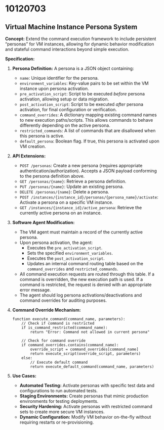 # 10120703

## Virtual Machine Instance Persona System

**Concept:** Extend the command execution framework to include persistent “personas” for VM instances, allowing for dynamic behavior modification and stateful command interactions beyond simple execution.

**Specification:**

1.  **Persona Definition:** A persona is a JSON object containing:
    *   `name`: Unique identifier for the persona.
    *   `environment_variables`: Key-value pairs to be set within the VM instance upon persona activation.
    *   `pre_activation_script`:  Script to be executed *before* persona activation, allowing setup or data migration.
    *   `post_activation_script`: Script to be executed *after* persona activation, for final configuration or verification.
    *   `command_overrides`:  A dictionary mapping existing command names to new execution paths/scripts. This allows commands to behave differently depending on the active persona.
    *   `restricted_commands`: A list of commands that are disallowed when this persona is active.
    *   `default_persona`: Boolean flag. If true, this persona is activated upon VM creation.

2.  **API Extensions:**
    *   `POST /personas`:  Create a new persona (requires appropriate authentication/authorization).  Accepts a JSON payload conforming to the persona definition above.
    *   `GET /personas/{name}`: Retrieve a persona definition.
    *   `PUT /personas/{name}`: Update an existing persona.
    *   `DELETE /personas/{name}`: Delete a persona.
    *   `POST /instances/{instance_id}/personas/{persona_name}/activate`: Activate a persona on a specific VM instance.
    *   `GET /instances/{instance_id}/active_persona`: Retrieve the currently active persona on an instance.

3.  **Software Agent Modification:**
    *   The VM agent must maintain a record of the currently active persona.
    *   Upon persona activation, the agent:
        *   Executes the `pre_activation_script`.
        *   Sets the specified `environment_variables`.
        *   Executes the `post_activation_script`.
        *   Updates an internal command routing table based on the `command_overrides` and `restricted_commands`.
    *   All command execution requests are routed through this table. If a command is overridden, the new execution path is used. If a command is restricted, the request is denied with an appropriate error message.
    *   The agent should log persona activations/deactivations and command overrides for auditing purposes.

4.  **Command Override Mechanism:**

    ```pseudocode
    function execute_command(command_name, parameters):
        // Check if command is restricted
        if is_command_restricted(command_name):
            return "Error: Command not allowed in current persona"

        // Check for command override
        if command_overrides.contains(command_name):
            override_script = command_overrides[command_name]
            return execute_script(override_script, parameters)
        else:
            // Execute default command
            return execute_default_command(command_name, parameters)
    ```

5.  **Use Cases:**

    *   **Automated Testing:** Activate personas with specific test data and configurations to run automated tests.
    *   **Staging Environments:**  Create personas that mimic production environments for testing deployments.
    *   **Security Hardening:** Activate personas with restricted command sets to create more secure VM instances.
    *   **Dynamic Configuration:**  Modify VM behavior on-the-fly without requiring restarts or re-provisioning.